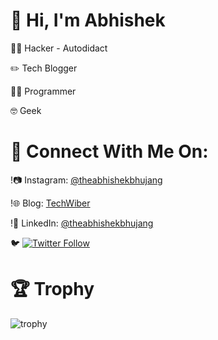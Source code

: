 
# 👋 Hi, I'm Abhishek

<!--
**theabhishekbhujang/theabhishekbhujang** is a ✨ _special_ ✨ repository because its `README.md` (this file) appears on your GitHub profile.

Here are some ideas to get you started:

- 🔭 I’m currently working on ...
- 🌱 I’m currently learning ...
- 👯 I’m looking to collaborate on ...
- 🤔 I’m looking for help with ...
- 💬 Ask me about ...
- 📫 How to reach me: ...
- 😄 Pronouns: ...
- ⚡ Fun fact: ...
-->

🐱‍💻 Hacker - Autodidact

:pencil2: Tech Blogger

👨‍💻 Programmer

🤓 Geek
# 🔎 Connect With Me On:

!:camera: Instagram: [@theabhishekbhujang](https://instagram.com/theabhishekbhujang)

!:globe_with_meridians: Blog: [TechWiber](https://techwiber.blogspot.com)

!:link: LinkedIn: [@theabhishekbhujang](https://linkedin.com/in/theabhishekbhujang)

:bird: [![Twitter Follow](https://img.shields.io/twitter/follow/theabhibhujang?style=social)](https://twitter.com/theabhibhujang)



# :trophy: Trophy

![trophy](https://github-profile-trophy.vercel.app/?username=theabhishekbhujang&theme=onedark)
